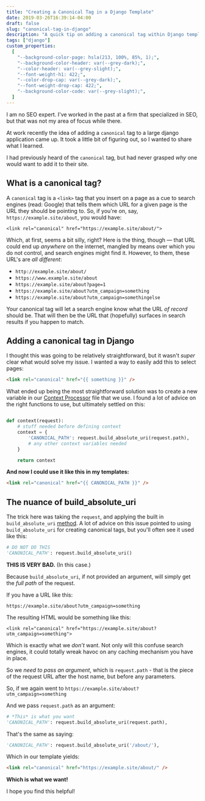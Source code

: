 ```yaml
---
title: "Creating a Canonical Tag in a Django Template"
date: 2019-03-26T16:39:14-04:00
draft: false
slug: "canonical-tag-in-django"
description: "A quick tip on adding a canonical tag within Django templates, and why."
tags: ["django"]
custom_properties:
  [
    "--background-color-page: hsla(213, 100%, 85%, 1);",
    "--background-color-header: var(--grey-dark);",
    "--color-header: var(--grey-slight);",
    "--font-weight-h1: 422;",
    "--color-drop-cap: var(--grey-dark);",
    "--font-weight-drop-cap: 422;",
    "--background-color-code: var(--grey-slight);",
  ]
---
```


I am no SEO expert. I've worked in the past at a firm that specialized in SEO, but that was not my area of focus while there.

At work recently the idea of adding a `canonical` tag to a large django application came up. It took a little bit of figuring out, so I wanted to share what I learned.

I had previously heard of the `canonical` tag, but had never grasped _why_ one would want to add it to their site.

## What is a canonical tag?

A `canonical` tag is a `<link>` tag that you insert on a page as a cue to search engines (read: Google) that tells them which URL for a given page is the URL they should be pointing to. So, if you're on, say, `https://example.site/about`, you would have:

`<link rel="canonical" href="https://example.site/about/">`

Which, at first, seems a bit silly, right? Here is the thing, though — that URL could end up _anywhere_ on the internet, mangled by means over which you do not control, and search engines might find it. However, to them, these URL's are _all different_:

- `http://example.site/about/`
- `https://www.example.site/about`
- `https://example.site/about?page=1`
- `https://example.site/about?utm_campaign=something`
- `https://example.site/about?utm_campaign=somethingelse`

Your canonical tag will let a search engine know what the URL _of record_ should be. That will then be the URL that (hopefully) surfaces in search results if you happen to match.

## Adding a canonical tag in Django

I thought this was going to be relatively straightforward, but it wasn't _super_ clear what would solve my issue. I wanted a way to easily add this to select pages:

```html
<link rel="canonical" href="{{ something }}" />
```

What ended up being the most straightforward solution was to create a new variable in our [Context Processor](https://docs.djangoproject.com/en/2.1/ref/templates/api/#writing-your-own-context-processors) file that we use. I found a lot of advice on the right functions to use, but ultimately settled on this:

```python

def context(request):
    # stuff needed before defining context
    context = {
        'CANONICAL_PATH': request.build_absolute_uri(request.path),
        # any other context variables needed
    }

    return context
```

**And now I could use it like this in my templates:**

```html
<link rel="canonical" href="{{ CANONICAL_PATH }}" />
```

## The nuance of build_absolute_uri

The trick here was taking the `request`, and applying the built in `build_absolute_uri` [method](https://docs.djangoproject.com/en/2.1/ref/request-response/#django.http.HttpRequest.build_absolute_uri). A lot of advice on this issue pointed to using `build_absolute_uri` for creating canonical tags, but you'll often see it used like this:

```python
# DO NOT DO THIS
'CANONICAL_PATH': request.build_absolute_uri()
```

**THIS IS VERY BAD.** (In this case.)

Because `build_absolute_uri`, if not provided an argument, will simply get the _full path_ of the request.

If you have a URL like this:

`https://example.site/about?utm_campaign=something`

The resulting HTML would be something like this:

`<link rel="canonical" href="https://example.site/about?utm_campaign=something">`

Which is exactly what we _don’t_ want. Not only will this confuse search engines, it could totally wreak havoc on any caching mechanism you have in place.

So we _need to pass an argument_, which is `request.path` - that is the piece of the request URL after the host name, but before any parameters.

So, if we again went to `https://example.site/about?utm_campaign=something`

And we pass `request.path` as an argument:

```python
# *This* is what you want
'CANONICAL_PATH': request.build_absolute_uri(request.path),
```

That's the same as saying:

```python
'CANONICAL_PATH': request.build_absolute_uri('/about/'),
```

Which in our template yields:

```html
<link rel="canonical" href="https://example.site/about/" />
```

**Which is what we want!**

I hope you find this helpful!
